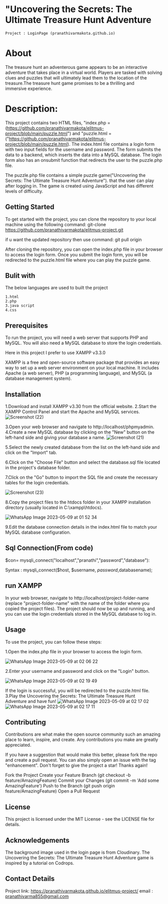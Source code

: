﻿
# "Uncovering the Secrets: The Ultimate Treasure Hunt Adventure
    Project : LoginPage (pranathivarmakota.github.io)
 # About
 The treasure hunt an adventerous game appears to be an interactive adventure that takes place in a virtual world. Players are tasked with solving clues and puzzles that will ultimately lead them to the location of the treasure.The treasure hunt game promises to be a thrilling and immersive experience.

# Description:
This project contains two HTML files, "index.php = (https://github.com/pranathivarmakota/elitmus-project/blob/main/puzzle.html") and "puzzle.html =("https://github.com/pranathivarmakota/elitmus-project/blob/main/puzzle.html). The index.html file contains a login form with two input fields for the username and password. The form submits the data to a backend, which inserts the data into a MySQL database. The login form also has an onsubmit function that redirects the user to the puzzle.php file.

The puzzle.php file contains a simple puzzle game("Uncovering the Secrets: The Ultimate Treasure Hunt Adventure"). that the user can play after logging in. The game is created using JavaScript and has different levels of difficulty.




## Getting Started
To get started with the project, you can clone the repository to your local machine using the following command:
   git-clone https://github.com/pranathivarmakota/elitmus-project.git

 if u want the updated repository then use command:
    git pull origin

  After cloning the repository, you can open the index.php file in your browser to access the login form. Once you submit the login form, you will be redirected to the puzzle.html file where you can play the puzzle game.
## Bulit with
   The below languages are used to built the project
   
    1.html
    2.php
    3.java script
    4.css



## Prerequisites
 To run the project, you will need a web server that supports PHP and MySQL. You will also need a MySQL database to store the login credentials.

 Here in this project I prefer to use XAMPP v3.3.0

 XAMPP is a free and open-source software package that provides an easy way to set up a web server environment on your local machine. It includes Apache (a web server), PHP (a programming language), and MySQL (a database management system).

 
 
## Installation

1.Download and install XAMPP v3.30 from the official website.
2.Start the XAMPP Control Panel and start the Apache and MySQL services.
 ![Screenshot (22)](https://user-images.githubusercontent.com/113531544/236983862-60fb3c04-7cc8-45f3-bf27-19621cdd9a8c.png)

3.Open your web browser and navigate to http://localhost/phpmyadmin. 4.Create a new MySQL database by clicking on the "New" button on the left-hand side and giving your database a name.
![Screenshot (21)](https://user-images.githubusercontent.com/113531544/236984050-dbcc5802-343f-4f86-a90f-f21b14ebb36b.png)



5.Select the newly created database from the list on the left-hand side and click on the "Import" tab.

6.Click on the "Choose File" button and select the database.sql file located in the project's database folder.

7.Click on the "Go" button to import the SQL file and create the necessary tables for the login credentials.

![Screenshot (23)](https://user-images.githubusercontent.com/113531544/236984100-3df604ab-015f-4503-9f81-38a32083dc27.png)

8.Copy the project files to the htdocs folder in your XAMPP installation directory (usually located in C:\xampp\htdocs).

![WhatsApp Image 2023-05-09 at 01 52 34](https://user-images.githubusercontent.com/113531544/236984911-ce7ea4c2-768c-4784-b2eb-1f99c11809a8.jpg)

9.Edit the database connection details in the index.html file to match your MySQL database configuration.



## Sql Connection(From code)
 <?php
  $con= mysqli_connect("localhost","pranathi","password","database");
   $n1=$_GET['username'];
   $p1=$_GET['password'];
   $dt="insert into table2(username1,password1) values('$n1','$p1')";
   mysqli_query($con,$dt);
?>
  

$con= mysqli_connect("localhost","pranathi","password","database"):

  Syntax : mysqli_connect($host, $username, $password, $databasename); 


##  run XAMPP
In your web browser, navigate to http://localhost/project-folder-name (replace "project-folder-name" with the name of the folder where you copied the project files).
The project should now be up and running, and you can use the login credentials stored in the MySQL database to log in.

 


## Usage
To use the project, you can follow these steps:

1.Open the index.php file in your browser to access the login form.

![WhatsApp Image 2023-05-09 at 02 06 22](https://user-images.githubusercontent.com/113531544/236985078-56b9cf17-0efd-4cd2-8f7b-8c76ad6978f6.jpg)


2.Enter your username and password and click on the "Login" button.

![WhatsApp Image 2023-05-09 at 02 19 49](https://user-images.githubusercontent.com/113531544/236985132-eada3b84-1b60-4650-8be7-cde4290f0c67.jpg)



If the login is successful, you will be redirected to the puzzle.html file.
3.Play the Uncovering the Secrets: The Ultimate Treasure Hunt Adventure and have fun!
![WhatsApp Image 2023-05-09 at 02 17 02](https://user-images.githubusercontent.com/113531544/236985224-faca678b-867a-4914-8db3-afdd083cbf60.jpg)
![WhatsApp Image 2023-05-09 at 02 17 11](https://user-images.githubusercontent.com/113531544/236985264-15abd5fa-0f27-4593-9b07-d7e390dd5210.jpg)



















## Contributing
Contributions are what make the open source community such an amazing place to learn, inspire, and create. Any contributions you make are greatly appreciated.

If you have a suggestion that would make this better, please fork the repo and create a pull request. You can also simply open an issue with the tag "enhancement". Don't forget to give the project a star! Thanks again!

Fork the Project
Create your Feature Branch (git checkout -b feature/AmazingFeature)
Commit your Changes (git commit -m 'Add some AmazingFeature')
Push to the Branch (git push origin feature/AmazingFeature)
Open a Pull Request
## License
This project is licensed under the MIT License - see the LICENSE file for details.




## Acknowledgements
The background image used in the login page is from Cloudinary.
The Uncovering the Secrets: The Ultimate Treasure Hunt Adventure game is inspired by a tutorial on Codrops.
 
## Contact Details
Project link: https://pranathivarmakota.github.io/elitmus-project/
email : pranathivarma855@gmail.com
